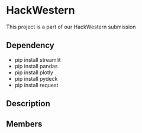 # HackWestern
This project is a part of our HackWestern submission

## Dependency
- pip install streamlit
- pip install pandas
- pip install plotly
- pip install pydeck
- pip install request

## Description

## Members
